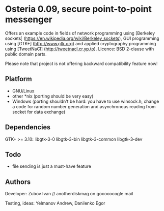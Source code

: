 # Osteria 0.09, secure point-to-point messenger
Offers an example code in fields of network programming using [Berkeley sockets] (https://en.wikipedia.org/wiki/Berkeley_sockets), GUI programming using [GTK+] (http://www.gtk.org) and applied cryptography programming using [TweetNaCl] (http://tweetnacl.cr.yp.to).
Licence: BSD 2-clause with public domain parts.

Please note that project is not offering backward compatibility feature now!

## Platform
* GNU/Linux
* other *nix (porting should be very easy)
* Windows (porting shouldn't be hard: you have to use winsock.h, change a code for random number generation and asynchronous reading from socket for data exchange)

## Dependencies
GTK+ >= 3.10: libgtk-3-0 libgtk-3-bin libgtk-3-common libgtk-3-dev

## Todo
* file sending is just a must-have feature

## Authors
Developer: Zubov Ivan // anotherdiskmag on gooooooogle mail

Testing, ideas: Yelmanov Andrew, Danilenko Egor
